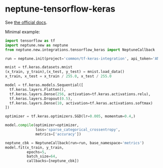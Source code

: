 # neptune-tensorflow-keras

See [the official docs](https://docs.neptune.ai/integrations-and-supported-tools/model-training/tensorflow-keras).

Minimal example:

```python
import tensorflow as tf
import neptune.new as neptune
from neptune.new.integrations.tensorflow_keras import NeptuneCallback

run = neptune.init(project='common/tf-keras-integration', api_token='ANONYMOUS')

mnist = tf.keras.datasets.mnist
(x_train, y_train),(x_test, y_test) = mnist.load_data()
x_train, x_test = x_train / 255.0, x_test / 255.0

model = tf.keras.models.Sequential([
  tf.keras.layers.Flatten(),
  tf.keras.layers.Dense(256, activation=tf.keras.activations.relu),
  tf.keras.layers.Dropout(0.5),
  tf.keras.layers.Dense(10, activation=tf.keras.activations.softmax)
])

optimizer = tf.keras.optimizers.SGD(lr=0.005, momentum=0.4,)

model.compile(optimizer=optimizer,
              loss='sparse_categorical_crossentropy',
              metrics=['accuracy'])

neptune_cbk = NeptuneCallback(run=run, base_namespace='metrics')
model.fit(x_train, y_train,
          epochs=5,
          batch_size=64,
          callbacks=[neptune_cbk])
```